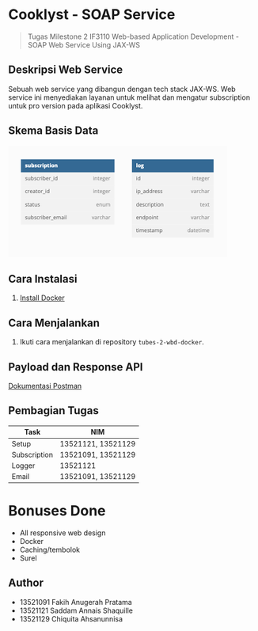 # Cooklyst - SOAP Service

> Tugas Milestone 2 IF3110 Web-based Application Development - SOAP Web Service Using JAX-WS

## Deskripsi Web Service

Sebuah web service yang dibangun dengan tech stack JAX-WS. Web service ini menyediakan layanan untuk melihat dan mengatur subscription untuk pro version pada aplikasi Cooklyst.

## Skema Basis Data

![skema](./readme/schema.png)

## Cara Instalasi

1. [Install Docker](https://docs.docker.com/engine/install/)

## Cara Menjalankan

1. Ikuti cara menjalankan di repository `tubes-2-wbd-docker`.

## Payload dan Response API

[Dokumentasi Postman](https://documenter.getpostman.com/view/28065465/2s9YXpUyWU)

## Pembagian Tugas

| Task         | NIM                |
| ------------ | ------------------ |
| Setup        | 13521121, 13521129 |
| Subscription | 13521091, 13521129 |
| Logger       | 13521121           |
| Email        | 13521091, 13521129 |

# Bonuses Done

- All responsive web design
- Docker
- Caching/tembolok
- Surel

## Author

- 13521091 Fakih Anugerah Pratama
- 13521121 Saddam Annais Shaquille
- 13521129 Chiquita Ahsanunnisa
